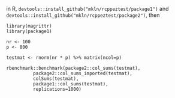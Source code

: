 in R, `devtools::install_github("mkln/rcppeztest/package1")` and  `devtools::install_github("mkln/rcppeztest/package2")`, then

```
library(magrittr)
library(package1)

nr <- 100
p <- 800

testmat <- rnorm(nr * p) %>% matrix(ncol=p)

rbenchmark::benchmark(package2::col_sums(testmat),
          package2::col_sums_imported(testmat), 
          colSums(testmat),
          package1::col_sums(testmat),
          replications=1000)
```
